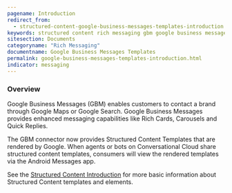 ```yaml
---
pagename: Introduction
redirect_from:
  - structured-content-google-business-messages-templates-introduction.html
keywords: structured content rich messaging gbm google business messages
sitesection: Documents
categoryname: "Rich Messaging"
documentname: Google Business Messages Templates
permalink: google-business-messages-templates-introduction.html
indicator: messaging
---
```


### Overview

Google Business Messages (GBM) enables customers to contact a brand through Google Maps or Google Search. Google Business Messages provides enhanced messaging capabilities like Rich Cards, Carousels and Quick Replies.

The GBM connector now provides Structured Content Templates that are rendered by Google. When agents or bots on Conversational Cloud share structured content templates, consumers will view the rendered templates via the Android Messages app.

See the [Structured Content Introduction](structured-content-introduction-to-structured-content.html) for more basic information about Structured Content templates and elements.